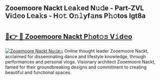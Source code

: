 ## Zooemoore Nackt L𝚎a𝚔ed N𝚞𝚍e - Part-ZVL Vi𝚍𝚎o L𝚎a𝚔s - H𝚘𝚝 O𝚗𝚕yf𝚊ns P𝚑𝚘tos Igt8a

# <h2><a href="http://kf48ln.oniu.top/?m=Zooemoore+Nackt">🔗👉 🔴 Zooemoore Nackt P𝚑ot𝚘𝚜 V𝚒d𝚎o</a></h2>

[![Zooemoore Nackt Nu𝚍e𝚜](https://i.imgur.com/0qMVB7G.gif)](http://kf48ln.oniu.top/?m=Zooemoore+Nackt)
Online thought leader Zooemoore Nackt, acclaimed for disseminating dance and lifestyle knowledge, through performances and personal vlogs. Visionary architect Zooemoore Nackt, famed for their groundbreaking designs and commitment to creating beautiful and functional spaces.  
